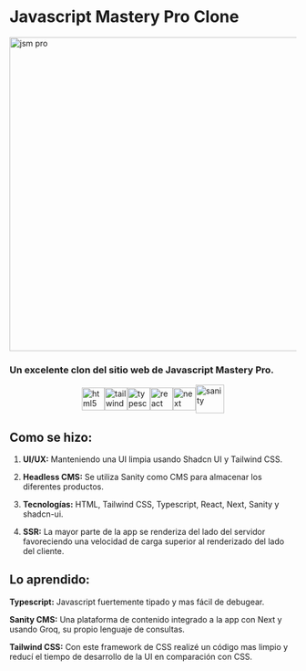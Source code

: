 # Javascript Mastery Pro Clone

<img src="https://github.com/JIB2017/jsmpro-clone/assets/31837873/80154f2c-4a3f-4140-8ee4-81d89c42d009" alt="jsm pro" width="900px" height="550px" />

### Un excelente clon del sitio web de Javascript Mastery Pro.

<div style="display: flex; justify-content: center; align-items: center; margin: "20px";">
  <img src="https://cdn.jsdelivr.net/gh/devicons/devicon/icons/html5/html5-original-wordmark.svg" alt="html5" width="40" height="40" />
  <img src="https://cdn.jsdelivr.net/gh/devicons/devicon/icons/tailwindcss/tailwindcss-plain.svg" alt="tailwind" width="40px" height="40px" />
  <img src="https://cdn.jsdelivr.net/gh/devicons/devicon/icons/typescript/typescript-original.svg" alt="typescript" width="40px" height="40px" />
  <img src="https://cdn.jsdelivr.net/gh/devicons/devicon/icons/react/react-original-wordmark.svg" alt="react" width="40px" height="40px" />
  <img src="https://cdn.jsdelivr.net/gh/devicons/devicon/icons/nextjs/nextjs-original.svg" alt="next" width="40px" height="40px" />
  <img src="https://github.com/JIB2017/jsmpro-clone/assets/31837873/f55a8c0b-ef49-40e4-9ea1-8f932361f707" alt="sanity" width="50px" height="50px" />
</div>

## Como se hizo:

1. **UI/UX:** Manteniendo una UI limpia usando Shadcn UI y Tailwind CSS.

2. **Headless CMS:** Se utiliza Sanity como CMS para almacenar los diferentes productos.

3. **Tecnologías:** HTML, Tailwind CSS, Typescript, React, Next, Sanity y shadcn-ui.

4. **SSR:** La mayor parte de la app se renderiza del lado del servidor favoreciendo una velocidad de carga superior al renderizado del lado del cliente.

## Lo aprendido:

**Typescript:** Javascript fuertemente tipado y mas fácil de debugear.

**Sanity CMS:** Una plataforma de contenido integrado a la app con Next y usando Groq, su propio lenguaje de consultas.

**Tailwind CSS:** Con este framework de CSS realizé un código mas limpio y reducí el tiempo de desarrollo de la UI en comparación con CSS.
